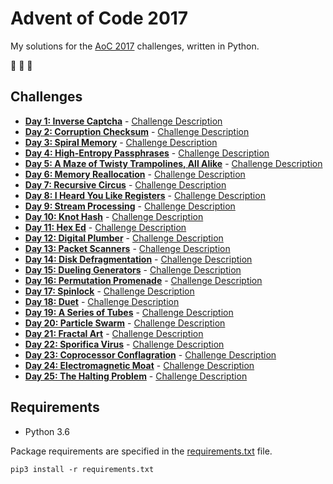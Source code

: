 # Advent of Code 2017

My solutions for the [AoC 2017](http://adventofcode.com/2017) challenges, written in Python.

:christmas_tree: :christmas_tree: :christmas_tree:

## Challenges

- **[Day 1: Inverse Captcha](day1.py)** - [Challenge Description](http://adventofcode.com/2017/day/1)
- **[Day 2: Corruption Checksum](day2.py)** - [Challenge Description](http://adventofcode.com/2017/day/2)
- **[Day 3: Spiral Memory](day3.py)** - [Challenge Description](http://adventofcode.com/2017/day/3)
- **[Day 4: High-Entropy Passphrases](day4.py)** - [Challenge Description](http://adventofcode.com/2017/day/4)
- **[Day 5: A Maze of Twisty Trampolines, All Alike](day5.py)** - [Challenge Description](http://adventofcode.com/2017/day/5)
- **[Day 6: Memory Reallocation](day6.py)** - [Challenge Description](http://adventofcode.com/2017/day/6)
- **[Day 7: Recursive Circus](day7.py)** - [Challenge Description](http://adventofcode.com/2017/day/7)
- **[Day 8: I Heard You Like Registers](day8.py)** - [Challenge Description](http://adventofcode.com/2017/day/8)
- **[Day 9: Stream Processing](day9.py)** - [Challenge Description](http://adventofcode.com/2017/day/9)
- **[Day 10: Knot Hash](day10.py)** - [Challenge Description](http://adventofcode.com/2017/day/10)
- **[Day 11: Hex Ed](day11.py)** - [Challenge Description](http://adventofcode.com/2017/day/11)
- **[Day 12: Digital Plumber](day12.py)** - [Challenge Description](http://adventofcode.com/2017/day/12)
- **[Day 13: Packet Scanners](day13.py)** - [Challenge Description](http://adventofcode.com/2017/day/13)
- **[Day 14: Disk Defragmentation](day14.py)** - [Challenge Description](http://adventofcode.com/2017/day/14)
- **[Day 15: Dueling Generators](day15.py)** - [Challenge Description](http://adventofcode.com/2017/day/15)
- **[Day 16: Permutation Promenade](day16.py)** - [Challenge Description](http://adventofcode.com/2017/day/16)
- **[Day 17: Spinlock](day17.py)** - [Challenge Description](http://adventofcode.com/2017/day/17)
- **[Day 18: Duet](day18.py)** - [Challenge Description](http://adventofcode.com/2017/day/18)
- **[Day 19: A Series of Tubes](day19.py)** - [Challenge Description](http://adventofcode.com/2017/day/19)
- **[Day 20: Particle Swarm](day20.py)** - [Challenge Description](http://adventofcode.com/2017/day/20)
- **[Day 21: Fractal Art](day21.py)** - [Challenge Description](http://adventofcode.com/2017/day/21)
- **[Day 22: Sporifica Virus](day22.py)** - [Challenge Description](http://adventofcode.com/2017/day/22)
- **[Day 23: Coprocessor Conflagration](day23.py)** - [Challenge Description](http://adventofcode.com/2017/day/23)
- **[Day 24: Electromagnetic Moat](day24.py)** - [Challenge Description](http://adventofcode.com/2017/day/24)
- **[Day 25: The Halting Problem](day25.py)** - [Challenge Description](http://adventofcode.com/2017/day/25)

## Requirements

- Python 3.6

Package requirements are specified in the [requirements.txt](requirements.txt) file.

```
pip3 install -r requirements.txt
```
